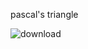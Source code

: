 pascal's triangle

![download](https://github.com/michaelabiaw/alx-interview/assets/83102581/21a2d41c-9468-4e1f-9b28-fdbb5dc10f63)
